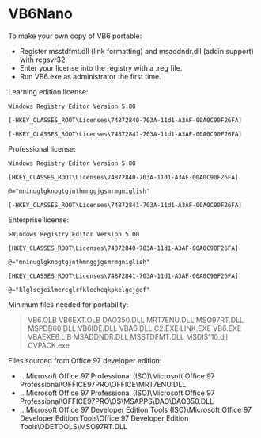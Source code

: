 # VB6Nano
To make your own copy of VB6 portable:

* Register msstdfmt.dll (link formatting) and msaddndr.dll (addin support) with regsvr32.
* Enter your license into the registry with a .reg file.  
* Run VB6.exe as administrator the first time.

Learning edition license:
```
Windows Registry Editor Version 5.00

[-HKEY_CLASSES_ROOT\Licenses\74872840-703A-11d1-A3AF-00A0C90F26FA]

[-HKEY_CLASSES_ROOT\Licenses\74872841-703A-11d1-A3AF-00A0C90F26FA]
```

Professional license:
```
Windows Registry Editor Version 5.00

[HKEY_CLASSES_ROOT\Licenses\74872840-703A-11d1-A3AF-00A0C90F26FA]

@="mninuglgknogtgjnthmnggjgsmrmgniglish"

[-HKEY_CLASSES_ROOT\Licenses\74872841-703A-11d1-A3AF-00A0C90F26FA]
```

Enterprise license:
```
>Windows Registry Editor Version 5.00

[HKEY_CLASSES_ROOT\Licenses\74872840-703A-11d1-A3AF-00A0C90F26FA]

@="mninuglgknogtgjnthmnggjgsmrmgniglish"

[HKEY_CLASSES_ROOT\Licenses\74872841-703A-11d1-A3AF-00A0C90F26FA]

@="klglsejeilmereglrfkleeheqkpkelgejgqf"
```
Minimum files needed for portability:

>VB6.OLB
>VB6EXT.OLB
>DAO350.DLL
>MRT7ENU.DLL
>MSO97RT.DLL
>MSPDB60.DLL
>VB6IDE.DLL
>VBA6.DLL
>C2.EXE
>LINK.EXE
>VB6.EXE
>VBAEXE6.LIB
>MSADDNDR.DLL
>MSSTDFMT.DLL
>MSDIS110.dll
>CVPACK.exe
>
>
Files sourced from Office 97 developer edition:
* ...Microsoft Office 97 Professional (ISO)\Microsoft Office 97 Professional\OFFICE97PRO\OFFICE\MRT7ENU.DLL
* ...Microsoft Office 97 Professional (ISO)\Microsoft Office 97 Professional\OFFICE97PRO\OS\MSAPPS\DAO\DAO350.DLL
* ...Microsoft Office 97 Developer Edition Tools (ISO)\Microsoft Office 97 Developer Edition Tools\Office 97 Developer Edition Tools\ODETOOLS\MSO97RT.DLL

